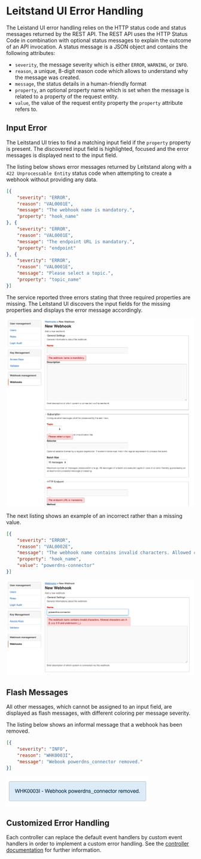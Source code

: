# Leitstand UI Error Handling


The Leistand UI error handling relies on the HTTP status code and status messages returned by the REST API. 
The REST API uses the HTTP Status Code in combination with optional status messages to explain the outcome of an API invocation. A status message is a JSON object and contains the following attributes:

- `severity`, the message severity which is either `ERROR`, `WARNING`, or `INFO`.
- `reason`, a unique, 8-digit reason code which allows to understand why the message was created.
- `message`, the status details in a human-friendly format
- `property`, an optional property name which is set when the message is related to a property of the request entity.
- `value`, the value of the request entity property the `property` attribute refers to.

## Input Error
The Leitstand UI tries to find a matching input field if the `property` property is present.
The discovered input field is highlighted, focused and the error messages is displayed next to the input field.

The listing below shows error messages returned by Leitstand along with a `422 Unprocessable Entity` status code when attempting to create a webhook without providing any data.  
 
```JSON
[{
    "severity": "ERROR",
    "reason": "VAL0001E",
    "message": "The webhook name is mandatory.",
    "property": "hook_name"
}, {
    "severity": "ERROR",
    "reason": "VAL0001E",
    "message": "The endpoint URL is mandatory.",
    "property": "endpoint"
}, {
    "severity": "ERROR",
    "reason": "VAL0001E",
    "message": "Please select a topic.",
    "property": "topic_name"
}]
```

The service reported three errors stating that three required properties are missing.
The Leitstand UI discovers the input fields for the missing properties and displays the error message accordingly. 

![Input Errors](assets/ui-input-error.png "Input Error")

The next listing shows an example of an incorrect rather than a missing value.

```JSON
[{
    "severity": "ERROR",
    "reason": "VAL0002E",
    "message": "The webhook name contains invalid characters. Allowed characters are A-Z, a-z, 0-9 and underscore (_).",
    "property": "hook_name",
    "value": "powerdns-connector"
}]
```

![Input Errors](assets/ui-input-error2.png "Input Error")


## Flash Messages
All other messages, which cannot be assigned to an input field, are displayed as flash messages,
with different coloring per message severity.

The listing below shows an informal message that a webhook has been removed.

```JSON
[{
    "severity": "INFO",
    "reason": "WHK0003I",
    "message": "Webook powerdns_connector removed."
}]
```

![Info Message](assets/ui-flash-info-message.png "Flash info")


## Customized Error Handling
Each controller can replace the default event handlers by custom event handlers in order to implement a custom error handling. 
See the [controller documentation](controller.md) for further information.




